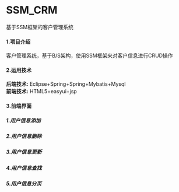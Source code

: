 # SSM_CRM
基于SSM框架的客户管理系统

#### 1.项目介绍
客户管理系统，基于B/S架构，使用SSM框架来对客户信息进行CRUD操作
#### 2.运用技术
**后端技术:** Eclipse+Spring+Spring+Mybatis+Mysql<br/>
**前端技术:** HTML5+easyui+jsp
#### 3.前端界面

##### 1.用户信息添加
##### 2.用户信息删除
##### 3.用户信息更新
##### 4.用户信息查找
##### 5.用户信息分页
